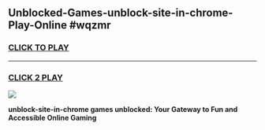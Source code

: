 
## Unblocked-Games-unblock-site-in-chrome-Play-Online #wqzmr
<h3>
<a href="https://news.freeplayer.one?title=unblock-site-in-chrome&ref=3">CLICK TO PLAY</a></h3>
<hr>

<h3>
<a href="https://news.freeplayer.one?title=unblock-site-in-chrome&ref=3">CLICK 2 PLAY</a>
  
</h3>

<a href="https://news.freeplayer.one?title=unblock-site-in-chrome&ref=3"><img src="https://clearcache.store/games.png"></a>


**unblock-site-in-chrome games unblocked: Your Gateway to Fun and Accessible Online Gaming**

